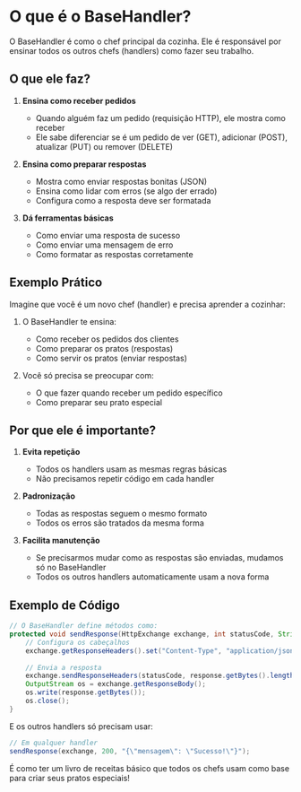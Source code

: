 # O que é o BaseHandler?

O BaseHandler é como o chef principal da cozinha. Ele é responsável por ensinar todos os outros chefs (handlers) como fazer seu trabalho.

## O que ele faz?

1. **Ensina como receber pedidos**
   - Quando alguém faz um pedido (requisição HTTP), ele mostra como receber
   - Ele sabe diferenciar se é um pedido de ver (GET), adicionar (POST), atualizar (PUT) ou remover (DELETE)

2. **Ensina como preparar respostas**
   - Mostra como enviar respostas bonitas (JSON)
   - Ensina como lidar com erros (se algo der errado)
   - Configura como a resposta deve ser formatada

3. **Dá ferramentas básicas**
   - Como enviar uma resposta de sucesso
   - Como enviar uma mensagem de erro
   - Como formatar as respostas corretamente

## Exemplo Prático

Imagine que você é um novo chef (handler) e precisa aprender a cozinhar:

1. O BaseHandler te ensina:
   - Como receber os pedidos dos clientes
   - Como preparar os pratos (respostas)
   - Como servir os pratos (enviar respostas)

2. Você só precisa se preocupar com:
   - O que fazer quando receber um pedido específico
   - Como preparar seu prato especial

## Por que ele é importante?

1. **Evita repetição**
   - Todos os handlers usam as mesmas regras básicas
   - Não precisamos repetir código em cada handler

2. **Padronização**
   - Todas as respostas seguem o mesmo formato
   - Todos os erros são tratados da mesma forma

3. **Facilita manutenção**
   - Se precisarmos mudar como as respostas são enviadas, mudamos só no BaseHandler
   - Todos os outros handlers automaticamente usam a nova forma

## Exemplo de Código

```java
// O BaseHandler define métodos como:
protected void sendResponse(HttpExchange exchange, int statusCode, String response) {
    // Configura os cabeçalhos
    exchange.getResponseHeaders().set("Content-Type", "application/json");
    
    // Envia a resposta
    exchange.sendResponseHeaders(statusCode, response.getBytes().length);
    OutputStream os = exchange.getResponseBody();
    os.write(response.getBytes());
    os.close();
}
```

E os outros handlers só precisam usar:

```java
// Em qualquer handler
sendResponse(exchange, 200, "{\"mensagem\": \"Sucesso!\"}");
```

É como ter um livro de receitas básico que todos os chefs usam como base para criar seus pratos especiais! 